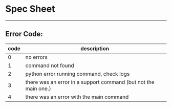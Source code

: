 # Spec Sheet

----

## Error Code:
|code | description |
|-----|-------------|
|0    |  no errors
|1    |  command not found
|2    |  python error running command, check logs
|3    |  there was an error in a support command (but not the main one.)
|4    |  there was an error with the main command
